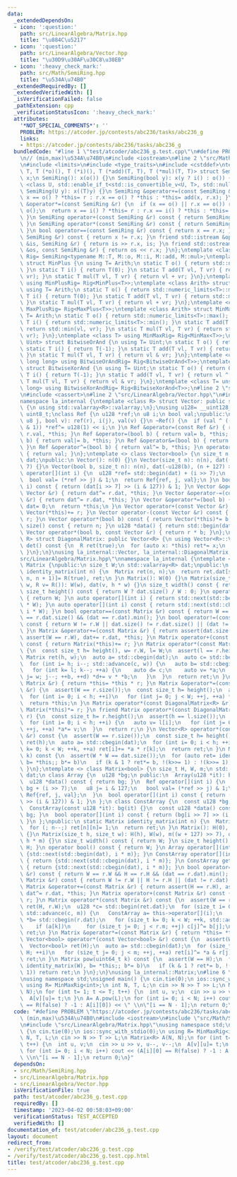 ```yaml
---
data:
  _extendedDependsOn:
  - icon: ':question:'
    path: src/LinearAlgebra/Matrix.hpp
    title: "\u884C\u5217"
  - icon: ':question:'
    path: src/LinearAlgebra/Vector.hpp
    title: "\u30D9\u30AF\u30C8\u30EB"
  - icon: ':heavy_check_mark:'
    path: src/Math/SemiRing.hpp
    title: "\u534A\u74B0"
  _extendedRequiredBy: []
  _extendedVerifiedWith: []
  _isVerificationFailed: false
  _pathExtension: cpp
  _verificationStatusIcon: ':heavy_check_mark:'
  attributes:
    '*NOT_SPECIAL_COMMENTS*': ''
    PROBLEM: https://atcoder.jp/contests/abc236/tasks/abc236_g
    links:
    - https://atcoder.jp/contests/abc236/tasks/abc236_g
  bundledCode: "#line 1 \"test/atcoder/abc236_g.test.cpp\"\n#define PROBLEM \"https://atcoder.jp/contests/abc236/tasks/abc236_g\"\
    \n// (min,max)\u534A\u74B0\n#include <iostream>\n#line 2 \"src/Math/SemiRing.hpp\"\
    \n#include <limits>\n#include <type_traits>\n#include <cstddef>\ntemplate <typename\
    \ T, T (*o)(), T (*i)(), T (*add)(T, T), T (*mul)(T, T)> struct SemiRing {\n T\
    \ x;\n SemiRing(): x(o()) {}\n SemiRing(bool y): x(y ? i() : o()) {}\n template\
    \ <class U, std::enable_if_t<std::is_convertible_v<U, T>, std::nullptr_t> = nullptr>\
    \ SemiRing(U y): x((T)y) {}\n SemiRing &operator+=(const SemiRing &r) { return\
    \ x == o() ? *this= r : r.x == o() ? *this : *this= add(x, r.x); }\n SemiRing\
    \ &operator*=(const SemiRing &r) {\n  if (x == o() || r.x == o()) return *this=\
    \ o();\n  return x == i() ? *this= r : r.x == i() ? *this : *this= mul(x, r.x);\n\
    \ }\n SemiRing operator+(const SemiRing &r) const { return SemiRing(*this)+= r;\
    \ }\n SemiRing operator*(const SemiRing &r) const { return SemiRing(*this)*= r;\
    \ }\n bool operator==(const SemiRing &r) const { return x == r.x; }\n bool operator!=(const\
    \ SemiRing &r) const { return x != r.x; }\n friend std::istream &operator>>(std::istream\
    \ &is, SemiRing &r) { return is >> r.x, is; }\n friend std::ostream &operator<<(std::ostream\
    \ &os, const SemiRing &r) { return os << r.x; }\n};\ntemplate <class M> using\
    \ Rig= SemiRing<typename M::T, M::o, M::i, M::add, M::mul>;\ntemplate <class Arith>\
    \ struct MinPlus {\n using T= Arith;\n static T o() { return std::numeric_limits<T>::max();\
    \ }\n static T i() { return T(0); }\n static T add(T vl, T vr) { return std::min(vl,\
    \ vr); }\n static T mul(T vl, T vr) { return vl + vr; }\n};\ntemplate <class T>\
    \ using MinPlusRig= Rig<MinPlus<T>>;\ntemplate <class Arith> struct MaxPlus {\n\
    \ using T= Arith;\n static T o() { return std::numeric_limits<T>::min(); }\n static\
    \ T i() { return T(0); }\n static T add(T vl, T vr) { return std::max(vl, vr);\
    \ }\n static T mul(T vl, T vr) { return vl + vr; }\n};\ntemplate <class T> using\
    \ MaxPlusRig= Rig<MaxPlus<T>>;\ntemplate <class Arith> struct MinMax {\n using\
    \ T= Arith;\n static T o() { return std::numeric_limits<T>::max(); }\n static\
    \ T i() { return std::numeric_limits<T>::min(); }\n static T add(T vl, T vr) {\
    \ return std::min(vl, vr); }\n static T mul(T vl, T vr) { return std::max(vl,\
    \ vr); }\n};\ntemplate <class T> using MinMaxRig= Rig<MinMax<T>>;\ntemplate <class\
    \ Uint> struct BitwiseOrAnd {\n using T= Uint;\n static T o() { return 0; }\n\
    \ static T i() { return T(-1); }\n static T add(T vl, T vr) { return vl | vr;\
    \ }\n static T mul(T vl, T vr) { return vl & vr; }\n};\ntemplate <class T= unsigned\
    \ long long> using BitwiseOrAndRig= Rig<BitwiseOrAnd<T>>;\ntemplate <class Uint>\
    \ struct BitwiseXorAnd {\n using T= Uint;\n static T o() { return 0; }\n static\
    \ T i() { return T(-1); }\n static T add(T vl, T vr) { return vl ^ vr; }\n static\
    \ T mul(T vl, T vr) { return vl & vr; }\n};\ntemplate <class T= unsigned long\
    \ long> using BitwiseXorAndRig= Rig<BitwiseXorAnd<T>>;\n#line 2 \"src/LinearAlgebra/Matrix.hpp\"\
    \n#include <cassert>\n#line 2 \"src/LinearAlgebra/Vector.hpp\"\n#include <valarray>\n\
    namespace la_internal {\ntemplate <class R> struct Vector: public std::valarray<R>\
    \ {\n using std::valarray<R>::valarray;\n};\nusing u128= __uint128_t;\nusing u8=\
    \ uint8_t;\nclass Ref {\n u128 *ref;\n u8 i;\n bool val;\npublic:\n Ref(u128 *r,\
    \ u8 j, bool v): ref(r), i(j), val(v) {}\n ~Ref() {\n  if (val ^ ((*ref >> i)\
    \ & 1)) *ref^= u128(1) << i;\n }\n Ref &operator=(const Ref &r) { return val=\
    \ r.val, *this; }\n Ref &operator=(bool b) { return val= b, *this; }\n Ref &operator|=(bool\
    \ b) { return val|= b, *this; }\n Ref &operator&=(bool b) { return val&= b, *this;\
    \ }\n Ref &operator^=(bool b) { return val^= b, *this; }\n operator bool() const\
    \ { return val; }\n};\ntemplate <> class Vector<bool> {\n size_t n;\n std::valarray<u128>\
    \ dat;\npublic:\n Vector(): n(0) {}\n Vector(size_t n): n(n), dat((n + 127) >>\
    \ 7) {}\n Vector(bool b, size_t n): n(n), dat(-u128(b), (n + 127) >> 7) {}\n Ref\
    \ operator[](int i) {\n  u128 *ref= std::begin(dat) + (i >> 7);\n  u8 j= i & 127;\n\
    \  bool val= (*ref >> j) & 1;\n  return Ref{ref, j, val};\n }\n bool operator[](int\
    \ i) const { return (dat[i >> 7] >> (i & 127)) & 1; }\n Vector &operator+=(const\
    \ Vector &r) { return dat^= r.dat, *this; }\n Vector &operator-=(const Vector\
    \ &r) { return dat^= r.dat, *this; }\n Vector &operator*=(bool b) {\n  if (!b)\
    \ dat= 0;\n  return *this;\n }\n Vector operator+(const Vector &r) const { return\
    \ Vector(*this)+= r; }\n Vector operator-(const Vector &r) const { return Vector(*this)-=\
    \ r; }\n Vector operator*(bool b) const { return Vector(*this)*= b; }\n size_t\
    \ size() const { return n; }\n u128 *data() { return std::begin(dat); }\n friend\
    \ Vector operator*(bool b, const Vector &r) { return r * b; }\n};\ntemplate <class\
    \ R> struct DiagonalMatrix: public Vector<R> {\n using Vector<R>::Vector;\n R\
    \ det() const {\n  R ret(true);\n  for (auto x: *this) ret*= x;\n  return ret;\n\
    \ }\n};\n}\nusing la_internal::Vector, la_internal::DiagonalMatrix;\n#line 4 \"\
    src/LinearAlgebra/Matrix.hpp\"\nnamespace la_internal {\ntemplate <class R> class\
    \ Matrix {\npublic:\n size_t W;\n std::valarray<R> dat;\npublic:\n static Matrix\
    \ identity_matrix(int n) {\n  Matrix ret(n, n);\n  return ret.dat[std::slice(0,\
    \ n, n + 1)]= R(true), ret;\n }\n Matrix(): W(0) {}\n Matrix(size_t h, size_t\
    \ w, R v= R()): W(w), dat(v, h * w) {}\n size_t width() const { return W; }\n\
    \ size_t height() const { return W ? dat.size() / W : 0; }\n operator bool() const\
    \ { return W; }\n auto operator[](int i) { return std::next(std::begin(dat), i\
    \ * W); }\n auto operator[](int i) const { return std::next(std::cbegin(dat),\
    \ i * W); }\n bool operator==(const Matrix &r) const { return W == r.W && dat.size()\
    \ == r.dat.size() && (dat == r.dat).min(); }\n bool operator!=(const Matrix &r)\
    \ const { return W != r.W || dat.size() != r.dat.size() || (dat != r.dat).max();\
    \ }\n Matrix &operator+=(const Matrix &r) { return assert(dat.size() == r.dat.size()),\
    \ assert(W == r.W), dat+= r.dat, *this; }\n Matrix operator+(const Matrix &r)\
    \ const { return Matrix(*this)+= r; }\n Matrix operator*(const Matrix &r) const\
    \ {\n  const size_t h= height(), w= r.W, l= W;\n  assert(l == r.height());\n \
    \ Matrix ret(h, w);\n  auto a= std::cbegin(dat);\n  auto c= std::begin(ret.dat);\n\
    \  for (int i= h; i--; std::advance(c, w)) {\n   auto b= std::cbegin(r.dat);\n\
    \   for (int k= l; k--; ++a) {\n    auto d= c;\n    auto v= *a;\n    for (int\
    \ j= w; j--; ++b, ++d) *d+= v * *b;\n   }\n  }\n  return ret;\n }\n Matrix &operator*=(const\
    \ Matrix &r) { return *this= *this * r; }\n Matrix &operator*=(const DiagonalMatrix<R>\
    \ &r) {\n  assert(W == r.size());\n  const size_t h= height();\n  auto a= std::begin(dat);\n\
    \  for (int i= 0; i < h; ++i)\n   for (int j= 0; j < W; ++j, ++a) *a*= r[j];\n\
    \  return *this;\n }\n Matrix operator*(const DiagonalMatrix<R> &r) const { return\
    \ Matrix(*this)*= r; }\n friend Matrix operator*(const DiagonalMatrix<R> &l, Matrix\
    \ r) {\n  const size_t h= r.height();\n  assert(h == l.size());\n  auto a= std::begin(r.dat);\n\
    \  for (int i= 0; i < h; ++i) {\n   auto v= l[i];\n   for (int j= 0; j < r.W;\
    \ ++j, ++a) *a*= v;\n  }\n  return r;\n }\n Vector<R> operator*(const Vector<R>\
    \ &r) const {\n  assert(W == r.size());\n  const size_t h= height();\n  Vector<R>\
    \ ret(h);\n  auto a= std::cbegin(dat);\n  for (int i= 0; i < h; ++i)\n   for (int\
    \ k= 0; k < W; ++k, ++a) ret[i]+= *a * r[k];\n  return ret;\n }\n Matrix pow(uint64_t\
    \ k) const {\n  assert(W * W == dat.size());\n  for (auto ret= identity_matrix(W),\
    \ b= *this;; b*= b)\n   if (k & 1 ? ret*= b, !(k>>= 1) : !(k>>= 1)) return ret;\n\
    \ }\n};\ntemplate <> class Matrix<bool> {\n size_t H, W, m;\n std::valarray<u128>\
    \ dat;\n class Array {\n  u128 *bg;\n public:\n  Array(u128 *it): bg(it) {}\n\
    \  u128 *data() const { return bg; }\n  Ref operator[](int i) {\n   u128 *ref=\
    \ bg + (i >> 7);\n   u8 j= i & 127;\n   bool val= (*ref >> j) & 1;\n   return\
    \ Ref{ref, j, val};\n  }\n  bool operator[](int i) const { return (bg[i >> 7]\
    \ >> (i & 127)) & 1; }\n };\n class ConstArray {\n  const u128 *bg;\n public:\n\
    \  ConstArray(const u128 *it): bg(it) {}\n  const u128 *data() const { return\
    \ bg; }\n  bool operator[](int i) const { return (bg[i >> 7] >> (i & 127)) & 1;\
    \ }\n };\npublic:\n static Matrix identity_matrix(int n) {\n  Matrix ret(n, n);\n\
    \  for (; n--;) ret[n][n]= 1;\n  return ret;\n }\n Matrix(): H(0), W(0), m(0)\
    \ {}\n Matrix(size_t h, size_t w): H(h), W(w), m((w + 127) >> 7), dat(u128(0),\
    \ h * m) {}\n size_t width() const { return W; }\n size_t height() const { return\
    \ H; }\n operator bool() const { return W; }\n Array operator[](int i) { return\
    \ {std::next(std::begin(dat), i * m)}; }\n ConstArray operator[](int i) const\
    \ { return {std::next(std::cbegin(dat), i * m)}; }\n ConstArray get(int i) const\
    \ { return {std::next(std::cbegin(dat), i * m)}; }\n bool operator==(const Matrix\
    \ &r) const { return W == r.W && H == r.H && (dat == r.dat).min(); }\n bool operator!=(const\
    \ Matrix &r) const { return W != r.W || H != r.H || (dat != r.dat).max(); }\n\
    \ Matrix &operator+=(const Matrix &r) { return assert(H == r.H), assert(W == r.W),\
    \ dat^= r.dat, *this; }\n Matrix operator+(const Matrix &r) const { return Matrix(*this)+=\
    \ r; }\n Matrix operator*(const Matrix &r) const {\n  assert(W == r.H);\n  Matrix\
    \ ret(H, r.W);\n  u128 *c= std::begin(ret.dat);\n  for (size_t i= 0; i < H; ++i,\
    \ std::advance(c, m)) {\n   ConstArray a= this->operator[](i);\n   const u128\
    \ *b= std::cbegin(r.dat);\n   for (size_t k= 0; k < W; ++k, std::advance(b, r.m))\n\
    \    if (a[k])\n     for (size_t j= 0; j < r.m; ++j) c[j]^= b[j];\n  }\n  return\
    \ ret;\n }\n Matrix &operator*=(const Matrix &r) { return *this= *this * r; }\n\
    \ Vector<bool> operator*(const Vector<bool> &r) const {\n  assert(W == r.size());\n\
    \  Vector<bool> ret(H);\n  auto a= std::cbegin(dat);\n  for (size_t i= 0; i <\
    \ H; ++i)\n   for (size_t j= 0; j < m; ++j, ++a) ret[i]^= *a & r[j];\n  return\
    \ ret;\n }\n Matrix pow(uint64_t k) const {\n  assert(W == H);\n  for (auto ret=\
    \ identity_matrix(W), b= *this;; b*= b)\n   if (k & 1 ? ret*= b, !(k>>= 1) : !(k>>=\
    \ 1)) return ret;\n }\n};\n}\nusing la_internal::Matrix;\n#line 6 \"test/atcoder/abc236_g.test.cpp\"\
    \nusing namespace std;\nsigned main() {\n cin.tie(0);\n ios::sync_with_stdio(0);\n\
    \ using R= MinMaxRig<int>;\n int N, T, L;\n cin >> N >> T >> L;\n Matrix<R> A(N,\
    \ N);\n for (int t= 1; t <= T; t++) {\n  int u, v;\n  cin >> u >> v, u--, v--;\n\
    \  A[v][u]= t;\n }\n A= A.pow(L);\n for (int i= 0; i < N; i++) cout << (A[i][0]\
    \ == R(false) ? -1 : A[i][0]) << \" \\n\"[i == N - 1];\n return 0;\n}\n"
  code: "#define PROBLEM \"https://atcoder.jp/contests/abc236/tasks/abc236_g\"\n//\
    \ (min,max)\u534A\u74B0\n#include <iostream>\n#include \"src/Math/SemiRing.hpp\"\
    \n#include \"src/LinearAlgebra/Matrix.hpp\"\nusing namespace std;\nsigned main()\
    \ {\n cin.tie(0);\n ios::sync_with_stdio(0);\n using R= MinMaxRig<int>;\n int\
    \ N, T, L;\n cin >> N >> T >> L;\n Matrix<R> A(N, N);\n for (int t= 1; t <= T;\
    \ t++) {\n  int u, v;\n  cin >> u >> v, u--, v--;\n  A[v][u]= t;\n }\n A= A.pow(L);\n\
    \ for (int i= 0; i < N; i++) cout << (A[i][0] == R(false) ? -1 : A[i][0]) << \"\
    \ \\n\"[i == N - 1];\n return 0;\n}"
  dependsOn:
  - src/Math/SemiRing.hpp
  - src/LinearAlgebra/Matrix.hpp
  - src/LinearAlgebra/Vector.hpp
  isVerificationFile: true
  path: test/atcoder/abc236_g.test.cpp
  requiredBy: []
  timestamp: '2023-04-02 00:58:03+09:00'
  verificationStatus: TEST_ACCEPTED
  verifiedWith: []
documentation_of: test/atcoder/abc236_g.test.cpp
layout: document
redirect_from:
- /verify/test/atcoder/abc236_g.test.cpp
- /verify/test/atcoder/abc236_g.test.cpp.html
title: test/atcoder/abc236_g.test.cpp
---
```

